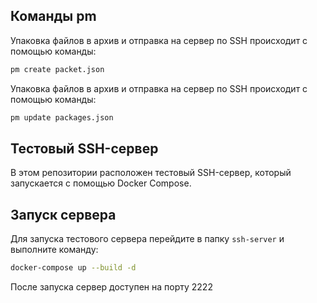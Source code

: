 ## Команды pm

Упаковка файлов в архив и отправка на сервер по SSH происходит с помощью команды:

```bash 
pm create packet.json
```

Упаковка файлов в архив и отправка на сервер по SSH происходит с помощью команды:

```bash 
pm update packages.json
```

## Тестовый SSH-сервер

В этом репозитории расположен тестовый SSH-сервер, который запускается с помощью Docker Compose.

## Запуск сервера

Для запуска тестового сервера перейдите в папку `ssh-server` и выполните команду:

```bash 
docker-compose up --build -d
```

После запуска сервер доступен на порту 2222